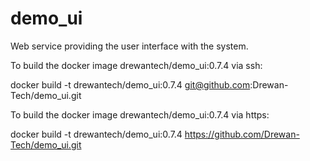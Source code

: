 # demo_ui
Web service providing the user interface with the system.

To build the docker image drewantech/demo_ui:0.7.4 via ssh:

docker build -t drewantech/demo_ui:0.7.4 git@github.com:Drewan-Tech/demo_ui.git

To build the docker image drewantech/demo_ui:0.7.4 via https:

docker build -t drewantech/demo_ui:0.7.4 https://github.com/Drewan-Tech/demo_ui.git
